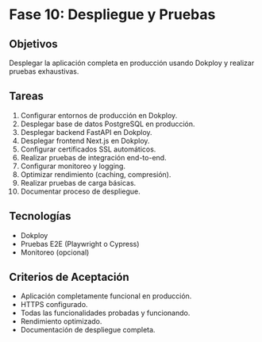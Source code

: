 # Fase 10: Despliegue y Pruebas

## Objetivos
Desplegar la aplicación completa en producción usando Dokploy y realizar pruebas exhaustivas.

## Tareas
1. Configurar entornos de producción en Dokploy.
2. Desplegar base de datos PostgreSQL en producción.
3. Desplegar backend FastAPI en Dokploy.
4. Desplegar frontend Next.js en Dokploy.
5. Configurar certificados SSL automáticos.
6. Realizar pruebas de integración end-to-end.
7. Configurar monitoreo y logging.
8. Optimizar rendimiento (caching, compresión).
9. Realizar pruebas de carga básicas.
10. Documentar proceso de despliegue.

## Tecnologías
- Dokploy
- Pruebas E2E (Playwright o Cypress)
- Monitoreo (opcional)

## Criterios de Aceptación
- Aplicación completamente funcional en producción.
- HTTPS configurado.
- Todas las funcionalidades probadas y funcionando.
- Rendimiento optimizado.
- Documentación de despliegue completa.